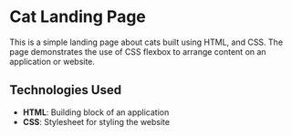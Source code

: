 # Cat Landing Page

This is a simple landing page about cats built using HTML, and CSS. The page demonstrates the use of CSS flexbox to arrange content on an application or website.


## Technologies Used

- **HTML**: Building block of an application
- **CSS**: Stylesheet for styling the website